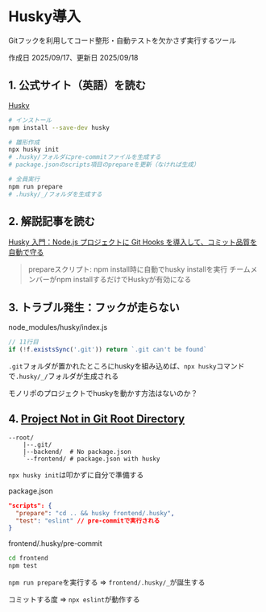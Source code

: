 # Husky導入

Gitフックを利用してコード整形・自動テストを欠かさず実行するツール

作成日 2025/09/17、更新日 2025/09/18

## 1. 公式サイト（英語）を読む

[Husky](https://typicode.github.io/husky/)

```bash
# インストール
npm install --save-dev husky

# 雛形作成
npx husky init
# .husky/フォルダにpre-commitファイルを生成する
# package.jsonのscripts項目のprepareを更新（なければ生成）

# 全員実行
npm run prepare
# .husky/_/フォルダを生成する
```

## 2. 解説記事を読む

[Husky 入門：Node.js プロジェクトに Git Hooks を導入して、コミット品質を自動で守る](https://qiita.com/oharu121/items/2a38db1c76376de63cdb)

> prepareスクリプト: npm install時に自動でhusky installを実行
> チームメンバーがnpm installするだけでHuskyが有効になる

## 3. トラブル発生：フックが走らない

node_modules/husky/index.js

```javascript
// 11行目
if (!f.existsSync('.git')) return `.git can't be found`
```

`.git`フォルダが置かれたところにhuskyを組み込めば、`npx husky`コマンドで`.husky/_/`フォルダが生成される

モノリポのプロジェクトでhuskyを動かす方法はないのか？

## 4. [Project Not in Git Root Directory](https://typicode.github.io/husky/how-to.html#project-not-in-git-root-directory)

```text
--root/
    |--.git/
    |--backend/  # No package.json
    `--frontend/ # package.json with husky
```

`npx husky init`は叩かずに自分で準備する

package.json

```json
"scripts": {
  "prepare": "cd .. && husky frontend/.husky",
  "test": "eslint" // pre-commitで実行される 
}
```

frontend/.husky/pre-commit

```bash
cd frontend
npm test
```

`npm run prepare`を実行する => `frontend/.husky/_`が誕生する

コミットする度 => `npx eslint`が動作する
